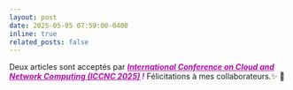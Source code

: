 ```yaml
---
layout: post
date: 2025-05-05 07:59:00-0400
inline: true
related_posts: false
---
```


Deux articles sont acceptés par  ***<span style="color:#b509ac"><u>International Conference on Cloud and Network Computing (ICCNC 2025)</u> !</span>*** Félicitations à mes collaborateurs.:sparkles: 🎉 

